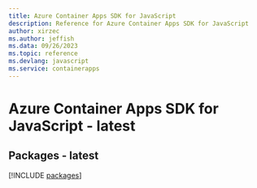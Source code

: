 ```yaml
---
title: Azure Container Apps SDK for JavaScript
description: Reference for Azure Container Apps SDK for JavaScript
author: xirzec
ms.author: jeffish
ms.data: 09/26/2023
ms.topic: reference
ms.devlang: javascript
ms.service: containerapps
---
```

# Azure Container Apps SDK for JavaScript - latest
## Packages - latest
[!INCLUDE [packages](container-apps-index.md)]